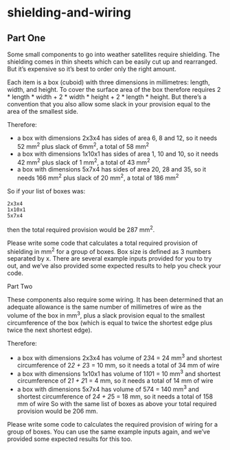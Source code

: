# shielding-and-wiring

## Part One

Some small components to go into weather satellites require shielding.  The shielding comes in thin sheets which can be easily cut up and rearranged.  But it’s expensive so it’s best to order only the right amount.

Each item is a box (cuboid) with three dimensions in millimetres: length, width, and height.  To cover the surface area of the box therefore requires 2 * length * width + 2 * width * height + 2 * length * height.  But there’s a convention that you also allow some slack in your provision equal to the area of the smallest side.

Therefore:
* a box with dimensions 2x3x4 has sides of area 6, 8 and 12, so it needs 52 mm<sup>2</sup> plus slack of 6mm<sup>2</sup>, a total of 58 mm<sup>2</sup>
* a box with dimensions 1x10x1 has sides of area 1, 10 and 10, so it needs 42 mm<sup>2</sup> plus slack of 1 mm<sup>2</sup>, a total of 43 mm<sup>2</sup>
* a box with dimensions 5x7x4 has sides of area 20, 28 and 35, so it needs 166 mm<sup>2</sup> plus slack of 20 mm<sup>2</sup>, a total of 186 mm<sup>2</sup>

So if your list of boxes was:

```
2x3x4
1x10x1
5x7x4
```

then the total required provision would be 287 mm<sup>2</sup>.

Please write some code that calculates a total required provision of shielding in mm<sup>2</sup> for a group of boxes.  Box size is defined as 3 numbers separated by x.  There are several example inputs provided for you to try out, and we’ve also provided some expected results to help you check your code.

Part Two

These components also require some wiring.  It has been determined that an adequate allowance is the same number of millimetres of wire as the volume of the box in mm<sup>3</sup>, plus a slack provision equal to the smallest circumference of the box (which is equal to twice the shortest edge plus twice the next shortest edge).

Therefore:
* a box with dimensions 2x3x4 has volume of 2*3*4 = 24 mm<sup>3</sup> and shortest circumference of 2*2 + 2*3 = 10 mm, so it needs a total of 34 mm of wire
* a box with dimensions 1x10x1 has volume of 1*10*1 = 10 mm<sup>3</sup> and shortest circumference of 2*1 + 2*1 = 4 mm, so it needs a total of 14 mm of wire
* a box with dimensions 5x7x4 has volume of 5*7*4 = 140 mm<sup>3</sup> and shortest circumference of 2*4 + 2*5 = 18 mm, so it needs a total of 158 mm of wire
So with the same list of boxes as above your total required provision would be 206 mm.

Please write some code to calculates the required provision of wiring for a group of boxes.  You can use the same example inputs again, and we’ve provided some expected results for this too.
